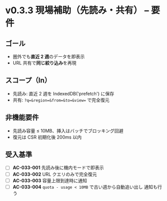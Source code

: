# v0.3.3 現場補助（先読み・共有） – 要件

## ゴール

- 圏外でも**直近 2 週**のデータを即表示
- URL 共有で**同じ絞り込み**を再現

## スコープ（In）

- 先読み: 直近 2 週を IndexedDB('prefetch') に保存
- 共有: `?q=&region=&from=&to=&view=` で完全復元

## 非機能要件

- 先読み容量 ≤ 10MB、挿入はバッチでブロッキング回避
- 復元は CSR 初期化後 200ms 以内

## 受入基準

- [ ] **AC-033-001** 先読み後に機内モードで即表示
- [ ] **AC-033-002** URL クエリのみで完全復元
- [ ] **AC-033-003** 容量上限到達時に通知
- [ ] **AC-033-004** `quota - usage < 10MB` で古い週から自動追い出し
  通知も行う
